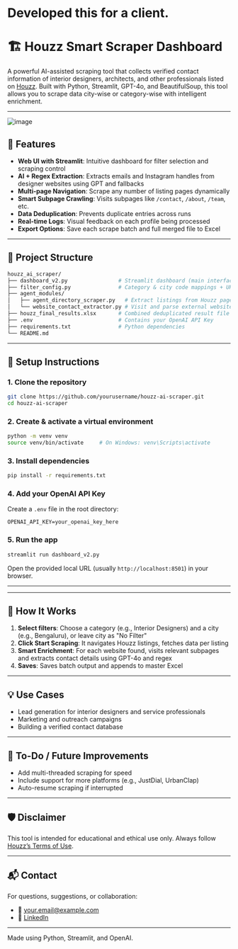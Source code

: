 # Developed this for a client.
# 🏗️ Houzz Smart Scraper Dashboard

A powerful AI-assisted scraping tool that collects verified contact information of interior designers, architects, and other professionals listed on [Houzz](https://www.houzz.com/). Built with Python, Streamlit, GPT-4o, and BeautifulSoup, this tool allows you to scrape data city-wise or category-wise with intelligent enrichment.

---
![image](https://github.com/user-attachments/assets/b4761f83-ad21-4c9e-96fa-86f1a62d6c33)

## 🚀 Features

- **Web UI with Streamlit**: Intuitive dashboard for filter selection and scraping control
- **AI + Regex Extraction**: Extracts emails and Instagram handles from designer websites using GPT and fallbacks
- **Multi-page Navigation**: Scrape any number of listing pages dynamically
- **Smart Subpage Crawling**: Visits subpages like `/contact`, `/about`, `/team`, etc.
- **Data Deduplication**: Prevents duplicate entries across runs
- **Real-time Logs**: Visual feedback on each profile being processed
- **Export Options**: Save each scrape batch and full merged file to Excel

---

## 📁 Project Structure

```bash
houzz_ai_scraper/
├── dashboard_v2.py                # Streamlit dashboard (main interface)
├── filter_config.py               # Category & city code mappings + URL builder
├── agent_modules/
│   ├── agent_directory_scraper.py   # Extract listings from Houzz page
│   └── website_contact_extractor.py # Visit and parse external websites
├── houzz_final_results.xlsx       # Combined deduplicated result file
├── .env                           # Contains your OpenAI API Key
├── requirements.txt               # Python dependencies
└── README.md
```

---

## 🔧 Setup Instructions

### 1. Clone the repository
```bash
git clone https://github.com/yourusername/houzz-ai-scraper.git
cd houzz-ai-scraper
```

### 2. Create & activate a virtual environment
```bash
python -m venv venv
source venv/bin/activate     # On Windows: venv\Scripts\activate
```

### 3. Install dependencies
```bash
pip install -r requirements.txt
```

### 4. Add your OpenAI API Key
Create a `.env` file in the root directory:
```
OPENAI_API_KEY=your_openai_key_here
```

### 5. Run the app
```bash
streamlit run dashboard_v2.py
```

Open the provided local URL (usually `http://localhost:8501`) in your browser.

---



---

## 🧠 How It Works
1. **Select filters**: Choose a category (e.g., Interior Designers) and a city (e.g., Bengaluru), or leave city as "No Filter"
2. **Click Start Scraping**: It navigates Houzz listings, fetches data per listing
3. **Smart Enrichment**: For each website found, visits relevant subpages and extracts contact details using GPT-4o and regex
4. **Saves**: Saves batch output and appends to master Excel

---

## 💡 Use Cases
- Lead generation for interior designers and service professionals
- Marketing and outreach campaigns
- Building a verified contact database

---

## 📌 To-Do / Future Improvements
- Add multi-threaded scraping for speed
- Include support for more platforms (e.g., JustDial, UrbanClap)
- Auto-resume scraping if interrupted

---

## 🛡️ Disclaimer
This tool is intended for educational and ethical use only. Always follow [Houzz’s Terms of Use](https://www.houzz.com/termsOfUse).

---

## 📬 Contact
For questions, suggestions, or collaboration:
- 📧 your.email@example.com
- 💼 [LinkedIn](https://linkedin.com/in/yourprofile)

---

Made  using Python, Streamlit, and OpenAI.

